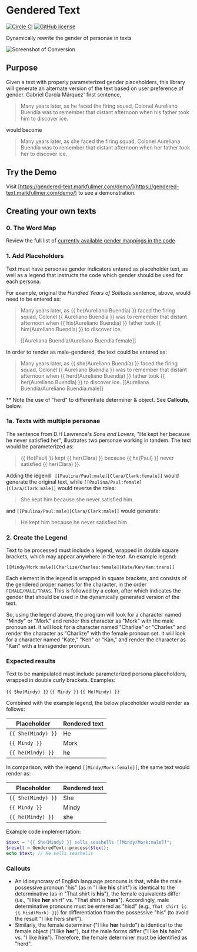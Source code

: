 # Gendered Text

[![Circle CI](https://circleci.com/gh/markfullmer/porter2.svg?style=shield)](https://circleci.com/gh/markfullmer/gendered_text)
[![GitHub license](https://img.shields.io/badge/license-MIT-blue.svg)](https://raw.githubusercontent.com/markfullmer/gendered_text/master/LICENSE)

Dynamically rewrite the gender of personae in texts

![Screenshot of Conversion](https://github.com/markfullmer/gendered_text/raw/master/demo/demo.png)

## Purpose
Given a text with properly parameterized gender placeholders, this library will
generate an alternate version of the text based on user preference of gender. Gabriel García Márquez' first sentence,

> Many years later, as he faced the firing squad, Colonel Aureliano Buendía was
> to remember that distant afternoon when his father took him to discover ice.

would become

> Many years later, as she faced the firing squad, Colonel Aureliana Buendía was
> to remember that distant afternoon when her father took her to discover ice.

## Try the Demo
Visit [https://gendered-text.markfullmer.com/demo/](https://gendered-text.markfullmer.com/demo/) to see a demonstration.

## Creating your own texts

### 0. The Word Map
Review the full list of [currently available gender mappings in the code](https://github.com/markfullmer/gendered_text/blob/master/src/WordMap.php)

### 1. Add Placeholders
Text must have personae gender indicators entered as placeholder text, as well
as a legend that instructs the code which gender should be used for each
persona.

For example, original the *Hundred Years of Solitude* sentence, above, would need
to be entered as:

> Many years later, as {{ he(Aureliano Buendía) }} faced the firing squad,
> Colonel {{ Aureliano Buendía }} was to remember that distant afternoon when
> {{ his(Aureliano Buendía) }} father took {{ him(Aureliano Buendía) }} to
> discover ice.
>
> [[Aureliana Buendía/Aureliano Buendía:female]]

In order to render as male-gendered, the text could be entered as:

> Many years later, as {{ she(Aureliano Buendía) }} faced the firing squad,
> Colonel {{ Aureliano Buendía }} was to remember that distant afternoon when
> {{ herd(Aureliano Buendía) }} father took {{ her(Aureliano Buendía) }} to
> discover ice.
> [[Aureliana Buendía/Aureliano Buendía:male]]

** Note the use of "herd" to differentiate determiner & object. See **Callouts**,
below.

### 1a. Texts with multiple personae
The sentence from D.H Lawrence's *Sons and Lovers*, "He kept her because he never satisfied her", illustrates two personae
working in tandem. The text would be parameterized as:

> {{ He(Paul) }} kept {{ her(Clara) }} because {{ he(Paul) }} never
> satisfied {{ her(Clara) }}.

Adding the legend ``` [[Paulina/Paul:male][Clara/Clark:female]]``` would generate
 the original text, while ```[[Paulina/Paul:female][Clara/Clark:male]]``` would
 reverse the roles:

> She kept him because she never satisfied him.

and ```[[Paulina/Paul:male][Clara/Clark:male]]``` would generate:

> He kept him because he never satisfied him.

### 2. Create the Legend
Text to be processed must include a legend, wrapped in double square brackets,
which may appear anywhere in the text. An example legend:

```[[Mindy/Mork:male][Charlize/Charles:female][Kate/Ken/Kan:trans]]```

Each element in the legend is wrapped in square brackets, and consists of the
gendered proper names for the character, in the order ```FEMALE/MALE/TRANS```.
This is followed by a colon, after which indicates the gender that should be used
in the dynamically generated version of the text.

So, using the legend above, the program will look for a character named "Mindy" or "Mork" and render this character as "Mork" with the male pronoun set. It will
look for a character named "Charlize" or "Charles" and render the character as
"Charlize" with the female pronoun set. It will look for a character named "Kate,"
"Ken" or "Kan," and render the character as "Kan" with a transgender pronoun.

### Expected results
Text to be manipulated must include parameterized persona placeholders, wrapped
in double curly brackets. Examples:

```{{ She(Mindy) }}```
```{{ Mindy }}```
```{{ He(Mindy) }}```

Combined with the example legend, the below placeholder would render as follows:

| Placeholder | Rendered text |
| --- | --- |
| ```{{ She(Mindy) }}``` | He |
| ```{{ Mindy }}``` | Mork |
| ```{{ he(Mindy) }}``` | he |

In comparison, with the legend ```[[Mindy/Mork:female]]```, the same text would
render as:

| Placeholder | Rendered text |
| --- | --- |
| ```{{ She(Mindy) }}``` | She |
| ```{{ Mindy }}``` | Mindy |
| ```{{ he(Mindy) }}``` | she |

Example code implementation:

```php
$text = "{{ She(Mindy) }} sells seashells [[Mindy/Mork:male]]";
$result = GenderedText::process($text);
echo $text; // He sells seashells
```

### Callouts
- An idiosyncrasy of English language pronouns is that, while the male possessive
pronoun "his" (as in "I like **his** shirt") is identical to the determinative
(as in "That shirt is **his**"), the female equivalents differ (i.e., "I like
**her** shirt" vs. "That shirt is **hers**"). Accordingly, male determinative
pronouns must be entered as "hisd" (e.g., ```That shirt is {{ hisd(Mork) }}```)
for differentiation from the possessive "his" (to avoid the result "I like
hers shirt").
- Similarly, the female determiner ("I like **her** hairdo") is identical to the
female object ("I like **her**"), but the male forms differ ("I like **his** hairo" vs.
"I like **him**"). Therefore, the female determiner must be identified as "herd".
